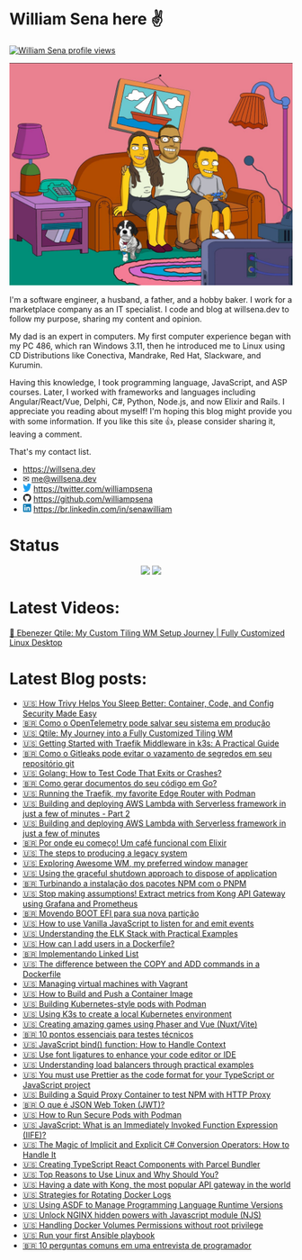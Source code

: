 # William Sena here ✌

[![William Sena profile views](https://u8views.com/api/v1/github/profiles/8755718/views/day-week-month-total-count.svg)](https://u8views.com/github/williampsena)

![william sena family](/images/willsena-family.jpg)

I'm a software engineer, a husband, a father, and a hobby baker. I work for a marketplace company as an IT specialist. I code and blog at willsena.dev to follow my purpose, sharing my content and opinion.

My dad is an expert in computers. My first computer experience began with my PC 486, which ran Windows 3.11, then he introduced me to Linux using CD Distributions like Conectiva, Mandrake, Red Hat, Slackware, and Kurumin.

Having this knowledge, I took programming language, JavaScript, and ASP courses. Later, I worked with frameworks and languages including Angular/React/Vue, Delphi, C#, Python, Node.js, and now Elixir and Rails.
I appreciate you reading about myself! I'm hoping this blog might provide you with some information. If you like this site 👍, please consider sharing it, leaving a comment.

That's my contact list.

* https://willsena.dev
* ✉ me@willsena.dev
* <img src="./images/twitter.svg" width="15rem" /> https://twitter.com/williampsena
* <img src="./images/github.svg" width="15rem" /> https://github.com/williampsena
* <img src="./images/linkedin.svg" width="15rem" /> https://br.linkedin.com/in/senawilliam

# Status

<p align="center">
  <img src ="https://github-readme-stats.vercel.app/api?username=williampsena&show_icons=true&include_all_commits=true&hide_border=true&hide=issues,contribs">
  <img src ="https://github-readme-stats.vercel.app/api/top-langs/?username=williampsena&layout=compact&hide_border=true&langs_count=10&hide=html,css">
</p>

# Latest Videos:

[🚀 Ebenezer Qtile: My Custom Tiling WM Setup Journey | Fully Customized Linux Desktop ](https://www.youtube.com/watch?v=DWHw2QyvxJE)

# Latest Blog posts:
- [🇺🇸 How Trivy Helps You Sleep Better: Container, Code, and Config Security Made Easy](https://willsena.dev/how-trivy-helps-you-sleep-better-container-code-and-config-security-made-easy/?r=github&utm_source=github&utm_medium=referral)
- [🇧🇷 Como o OpenTelemetry pode salvar seu sistema em produção](https://willsena.dev/como-o-opentelemetry-pode-salvar-seu-sistema-em-producao/?r=github&utm_source=github&utm_medium=referral)
- [🇺🇸 Qtile: My Journey into a Fully Customized Tiling WM](https://willsena.dev/qtile-my-journey-into-a-fully-customized-tiling-wm/?r=github&utm_source=github&utm_medium=referral)
- [🇺🇸 Getting Started with Traefik Middleware in k3s: A Practical Guide](https://willsena.dev/getting-started-with-traefik-middleware-in-k3s-a-practical-guide/?r=github&utm_source=github&utm_medium=referral)
- [🇧🇷 Como o Gitleaks pode evitar o vazamento de segredos em seu repositório git](https://willsena.dev/como-o-gitleaks-pode-evitar-o-vazamento-de-segredos-em-seu-repositorio-git/?r=github&utm_source=github&utm_medium=referral)
- [🇺🇸 Golang: How to Test Code That Exits or Crashes?](https://willsena.dev/golang-how-to-test-code-that-exits-or-crashes/?r=github&utm_source=github&utm_medium=referral)
- [🇧🇷 Como gerar documentos do seu código em Go?](https://willsena.dev/como-gerar-documentos-do-seu-codigo-em-go/?r=github&utm_source=github&utm_medium=referral)
- [🇺🇸 Running the Traefik, my favorite Edge Router with Podman](https://willsena.dev/running-the-traefik-my-favorite-cloud-edge-router-with-podman/?r=github&utm_source=github&utm_medium=referral)
- [🇺🇸 Building and deploying AWS Lambda with Serverless framework in just a few of minutes - Part 2](https://willsena.dev/building-and-deploying-aws-lambda-with-serverless-framework-in-just-a-few-of-minutes-part-2/?r=github&utm_source=github&utm_medium=referral)
- [🇺🇸 Building and deploying AWS Lambda with Serverless framework in just a few of minutes](https://willsena.dev/building-and-deploying-aws-lambda-with-serverless-framework-in-just-a-few-of-minutes/?r=github&utm_source=github&utm_medium=referral)
- [🇧🇷 Por onde eu começo! Um café funcional com Elixir](https://willsena.dev/por-onde-eu-comeco-um-cafe-funcional-com-elixir/?r=github&utm_source=github&utm_medium=referral)
- [🇺🇸 The steps to producing a legacy system](https://willsena.dev/the-steps-to-producing-a-legacy-system/?r=github&utm_source=github&utm_medium=referral)
- [🇺🇸 Exploring Awesome WM, my preferred window manager](https://willsena.dev/exploring-awesome-wm-my-preferred-window-manager/?r=github&utm_source=github&utm_medium=referral)
- [🇺🇸 Using the graceful shutdown approach to dispose of application](https://willsena.dev/using-graceful-shutdown-approach-to-dispose-of-applications/?r=github&utm_source=github&utm_medium=referral)
- [🇧🇷 Turbinando a instalação dos pacotes NPM com o PNPM](https://willsena.dev/turbinando-a-instalacao-dos-pacotes-npm-com-pnpm/?r=github&utm_source=github&utm_medium=referral)
- [🇺🇸 Stop making assumptions! Extract metrics from Kong API Gateway using Grafana and Prometheus](https://willsena.dev/stop-making-assumptions-extract-metrics-from-kong-api-gateway-using-grafana-and-prometheus/?r=github&utm_source=github&utm_medium=referral)
- [🇧🇷 Movendo BOOT EFI para sua nova partição](https://willsena.dev/movendo-boot-efi-para-sua-nova-particao/?r=github&utm_source=github&utm_medium=referral)
- [🇺🇸 How to use Vanilla JavaScript to listen for and emit events](https://willsena.dev/how-to-use-vanilla-javascript-to-listen-for-and-emit-events/?r=github&utm_source=github&utm_medium=referral)
- [🇺🇸 Understanding the ELK Stack with Practical Examples](https://willsena.dev/understanding-the-elk-stack-with-practical-examples/?r=github&utm_source=github&utm_medium=referral)
- [🇺🇸 How can I add users in a Dockerfile?](https://willsena.dev/how-can-i-add-users-in-a-dockerfile/?r=github&utm_source=github&utm_medium=referral)
- [🇧🇷 Implementando Linked List](https://willsena.dev/implementando-linkedlist/?r=github&utm_source=github&utm_medium=referral)
- [🇺🇸 The difference between the COPY and ADD commands in a Dockerfile](https://willsena.dev/the-difference-between-the-copy-and-add-commands-in-a-dockerfile/?r=github&utm_source=github&utm_medium=referral)
- [🇺🇸 Managing virtual machines with Vagrant](https://willsena.dev/managing-virtual-machines-with-vagrant/?r=github&utm_source=github&utm_medium=referral)
- [🇺🇸 How to Build and Push a Container Image](https://willsena.dev/how-to-build-and-push-a-container-image/?r=github&utm_source=github&utm_medium=referral)
- [🇺🇸 Building Kubernetes-style pods with Podman](https://willsena.dev/building-kubernetes-style-pods-with-podman/?r=github&utm_source=github&utm_medium=referral)
- [🇺🇸 Using K3s to create a local Kubernetes environment](https://willsena.dev/using-k3s-to-create-a-local-kubernetes-environment/?r=github&utm_source=github&utm_medium=referral)
- [🇺🇸 Creating amazing games using Phaser and Vue (Nuxt/Vite)](https://willsena.dev/creating-amazing-games-using-phaser-and-vue-nuxt-vite/?r=github&utm_source=github&utm_medium=referral)
- [🇧🇷 10 pontos essenciais para testes técnicos](https://willsena.dev/10-pontos-essencias-testes-tecnicos/?r=github&utm_source=github&utm_medium=referral)
- [🇺🇸 JavaScript bind() function: How to Handle Context](https://willsena.dev/javascript-bind-function-how-to-handle-context/?r=github&utm_source=github&utm_medium=referral)
- [🇺🇸 Use font ligatures to enhance your code editor or IDE](https://willsena.dev/use-font-ligatures-to-enhance-your-code-editor-or-ide/?r=github&utm_source=github&utm_medium=referral)
- [🇺🇸 Understanding load balancers through practical examples](https://willsena.dev/understanding-load-balancers-through-practical-examples/?r=github&utm_source=github&utm_medium=referral)
- [🇺🇸 You must use Prettier as the code format for your TypeScript or JavaScript project](https://willsena.dev/you-must-use-prettier-as-the-code-format-for-your-typescript-or-javascript-project/?r=github&utm_source=github&utm_medium=referral)
- [🇺🇸 Building a Squid Proxy Container to test NPM with HTTP Proxy](https://willsena.dev/building-a-squid-proxy-container-to-test-npm-with-http-proxy/?r=github&utm_source=github&utm_medium=referral)
- [🇧🇷 O que é JSON Web Token (JWT)?](https://willsena.dev/o-que-sao-json-web-tokens-jwt/?r=github&utm_source=github&utm_medium=referral)
- [🇺🇸 How to Run Secure Pods with Podman](https://willsena.dev/how-to-run-secure-pods-with-podman/?r=github&utm_source=github&utm_medium=referral)
- [🇺🇸 JavaScript: What is an Immediately Invoked Function Expression (IIFE)?](https://willsena.dev/javascript-what-is-an-immediately-invoked-function-expression-iife/?r=github&utm_source=github&utm_medium=referral)
- [🇺🇸 The Magic of Implicit and Explicit C# Conversion Operators: How to Handle It](https://willsena.dev/the-magic-of-implicit-and-explicit-c-conversion-operators-how-to-handle-it/?r=github&utm_source=github&utm_medium=referral)
- [🇺🇸 Creating TypeScript React Components with Parcel Bundler](https://willsena.dev/creating-typescript-react-components-with-parcel-bundler/?r=github&utm_source=github&utm_medium=referral)
- [🇺🇸 Top Reasons to Use Linux and Why Should You?](https://willsena.dev/top-reasons-and-why-should-you-use-linux/?r=github&utm_source=github&utm_medium=referral)
- [🇺🇸 Having a date with Kong, the most popular API gateway in the world](https://willsena.dev/having-a-date-with-kong-the-most-popular-api-gateway-in-the-world/?r=github&utm_source=github&utm_medium=referral)
- [🇺🇸 Strategies for Rotating Docker Logs](https://willsena.dev/strategies-for-rotating-docker-logs/?r=github&utm_source=github&utm_medium=referral)
- [🇺🇸 Using ASDF to Manage Programming Language Runtime Versions](https://willsena.dev/using-asdf-to-manage-programming-language-runtime-versions/?r=github&utm_source=github&utm_medium=referral)
- [🇺🇸 Unlock NGINX hidden powers with Javascript module (NJS)](https://willsena.dev/unlock-nginx-hidden-powers-with-javascript-module-njs/?r=github&utm_source=github&utm_medium=referral)
- [🇺🇸 Handling Docker Volumes Permissions without root privilege](https://willsena.dev/handling-docker-volumes-permissions-without-root-privilege/?r=github&utm_source=github&utm_medium=referral)
- [🇺🇸 Run your first Ansible playbook](https://willsena.dev/run-your-first-ansible-playbook/?r=github&utm_source=github&utm_medium=referral)
- [🇧🇷 10 perguntas comuns em uma entrevista de programador](https://willsena.dev/10-perguntas-comuns-em-uma-entrevista-de-programador/?r=github&utm_source=github&utm_medium=referral)
